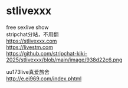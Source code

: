 # stlivexxx
free sexlive show  
stripchat分站，不用翻  
https://stlivexxx.com  
https://livestm.com  
https://github.com/stripchat-kiki-2025/stlivexxx/blob/main/image/938d22c6.png


uu173live真爱旅舍  
http://e.ej969.com/index.phtml  
